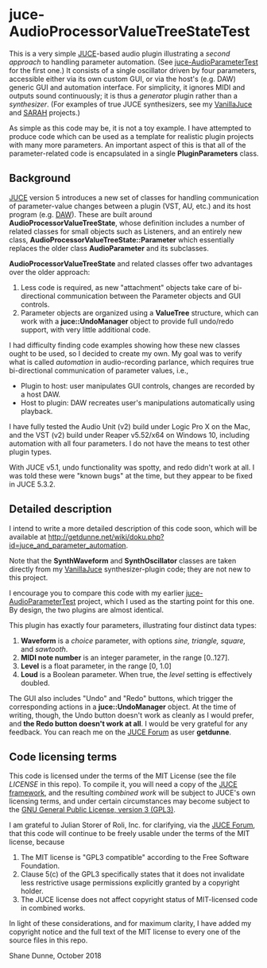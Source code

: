 # juce-AudioProcessorValueTreeStateTest
This is a very simple [JUCE](https://www.juce.com)-based audio plugin illustrating a *second approach* to handling parameter automation. (See [juce-AudioParameterTest](https://github.com/getdunne/juce-AudioParameterTest) for the first one.) It consists of a single oscillator driven by four parameters, accessible either via its own custom GUI, or via the host's (e.g. DAW) generic GUI and automation interface. For simplicity, it ignores MIDI and outputs sound continuously; it is thus a *generator* plugin rather than a *synthesizer*. (For examples of true JUCE synthesizers, see my [VanillaJuce](https://github.com/getdunne/VanillaJuce) and [SARAH](https://github.com/getdunne/SARAH) projects.)

As simple as this code may be, it is not a toy example. I have attempted to produce code which can be used as a template for realistic plugin projects with many more parameters. An important aspect of this is that all of the parameter-related code is encapsulated in a single **PluginParameters** class.

## Background
[JUCE](https://www.juce.com) version 5 introduces a new set of classes for handling communication of parameter-value changes between a plugin (VST, AU, etc.) and its host program (e.g. [DAW](https://en.wikipedia.org/wiki/Digital_audio_workstation)). These are built around **AudioProcessorValueTreeState**, whose definition includes a number of related classes for small objects such as Listeners, and an entirely new class, **AudioProcessorValueTreeState::Parameter** which essentially replaces the older class **AudioParameter** and its subclasses.

**AudioProcessorValueTreeState** and related classes offer two advantages over the older approach:
1. Less code is required, as new "attachment" objects take care of bi-directional communication between the Parameter objects and GUI controls.
2. Parameter objects are organized using a **ValueTree** structure, which can work with a **juce::UndoManager** object to provide full undo/redo support, with very little additional code.

I had difficulty finding code examples showing how these new classes ought to be used, so I decided to create my own. My goal was to verify what is called *automation* in audio-recording parlance, which requires true bi-directional communication of parameter values, i.e.,
- Plugin to host: user manipulates GUI controls, changes are recorded by a host DAW.
- Host to plugin: DAW recreates user's manipulations automatically using playback.

I have fully tested the Audio Unit (v2) build under Logic Pro X on the Mac, and the VST (v2) build under Reaper v5.52/x64 on Windows 10, including automation with all four parameters. I do not have the means to test other plugin types.

With JUCE v5.1, undo functionality was spotty, and redo didn't work at all. I was told these were "known bugs" at the time, but they appear to be fixed in JUCE 5.3.2.

## Detailed description

I intend to write a more detailed description of this code soon, which will be available at http://getdunne.net/wiki/doku.php?id=juce_and_parameter_automation.

Note that the **SynthWaveform** and **SynthOscillator** classes are taken directly from my [VanillaJuce](https://github.com/getdunne/VanillaJuce) synthesizer-plugin code; they are not new to this project.

I encourage you to compare this code with my earlier [juce-AudioParameterTest](https://github.com/getdunne/juce-AudioParameterTest) project, which I used as the starting point for this one. By design, the two plugins are almost identical.

This plugin has exactly four parameters, illustrating four distinct data types:
1. **Waveform** is a *choice* parameter, with options *sine, triangle, square,* and *sawtooth*.
2. **MIDI note number** is an integer parameter, in the range [0..127].
3. **Level** is a float parameter, in the range [0, 1.0]
4. **Loud** is a Boolean parameter. When true, the *level* setting is effectively doubled.

The GUI also includes "Undo" and "Redo" buttons, which trigger the corresponding actions in a **juce::UndoManager** object. At the time of writing, though, the Undo button doesn't work as cleanly as I would prefer, and **the Redo button doesn't work at all**. I would be very grateful for any feedback. You can reach me on the [JUCE Forum](https://forum.juce.com/) as user **getdunne**.

## Code licensing terms
This code is licensed under the terms of the MIT License (see the file *LICENSE* in this repo). To compile it, you will need a copy of the [JUCE framework](https://juce.com), and the resulting *combined work* will be subject to JUCE's own licensing terms, and under certain circumstances may become subject to the [GNU General Public License, version 3 (GPL3)](https://www.gnu.org/licenses/gpl-3.0.en.html).

I am grateful to Julian Storer of Roli, Inc. for clarifying, via the [JUCE Forum](https://forum.juce.com/t/open-source-without-gpl/29721), that this code will continue to be freely usable under the terms of the MIT license, because
1. The MIT license is "GPL3 compatible" according to the Free Software Foundation.
2. Clause 5(c) of the GPL3 specifically states that it does not invalidate less restrictive usage permissions explicitly granted by a copyright holder.
3. The JUCE license does not affect copyright status of MIT-licensed code in combined works.

In light of these considerations, and for maximum clarity, I have added my copyright notice and the full text of the MIT license to every one of the source files in this repo.

Shane Dunne, October 2018
